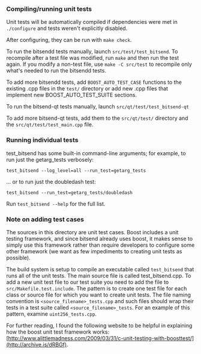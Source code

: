 ﻿### Compiling/running unit tests

Unit tests will be automatically compiled if dependencies were met in `./configure`
and tests weren't explicitly disabled.

After configuring, they can be run with `make check`.

To run the bitsendd tests manually, launch `src/test/test_bitsend`. To recompile
after a test file was modified, run `make` and then run the test again. If you
modify a non-test file, use `make -C src/test` to recompile only what's needed
to run the bitsendd tests.

To add more bitsendd tests, add `BOOST_AUTO_TEST_CASE` functions to the existing
.cpp files in the `test/` directory or add new .cpp files that
implement new BOOST_AUTO_TEST_SUITE sections.

To run the bitsend-qt tests manually, launch `src/qt/test/test_bitsend-qt`

To add more bitsend-qt tests, add them to the `src/qt/test/` directory and
the `src/qt/test/test_main.cpp` file.

### Running individual tests

test_bitsend has some built-in command-line arguments; for
example, to run just the getarg_tests verbosely:

    test_bitsend --log_level=all --run_test=getarg_tests

... or to run just the doubledash test:

    test_bitsend --run_test=getarg_tests/doubledash

Run `test_bitsend --help` for the full list.

### Note on adding test cases

The sources in this directory are unit test cases.  Boost includes a
unit testing framework, and since bitsend already uses boost, it makes
sense to simply use this framework rather than require developers to
configure some other framework (we want as few impediments to creating
unit tests as possible).

The build system is setup to compile an executable called `test_bitsend`
that runs all of the unit tests.  The main source file is called
test_bitsend.cpp. To add a new unit test file to our test suite you need 
to add the file to `src/Makefile.test.include`. The pattern is to create 
one test file for each class or source file for which you want to create 
unit tests.  The file naming convention is `<source_filename>_tests.cpp` 
and such files should wrap their tests in a test suite 
called `<source_filename>_tests`. For an example of this pattern, 
examine `uint256_tests.cpp`.

For further reading, I found the following website to be helpful in
explaining how the boost unit test framework works:
[http://www.alittlemadness.com/2009/03/31/c-unit-testing-with-boosttest/](http://archive.is/dRBGf).
